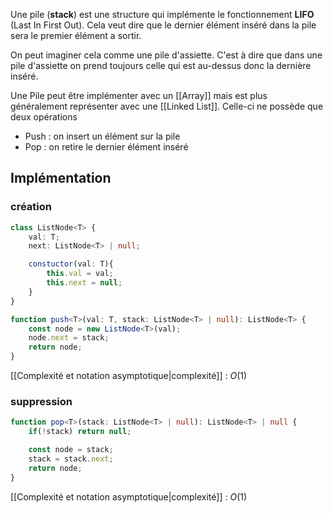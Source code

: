 Une pile (**stack**) est une structure qui implémente le fonctionnement **LIFO** (Last In First Out). Cela veut dire que le dernier élément inséré dans la pile sera le premier élément a sortir.

On peut imaginer cela comme une pile d'assiette. C'est à dire que dans une pile d'assiette on prend toujours celle qui est au-dessus donc la dernière inséré.

Une Pile peut être implémenter avec un [[Array]] mais est plus généralement représenter avec une [[Linked List]].
Celle-ci ne possède que deux opérations

- Push : on insert un élément sur la pile
- Pop : on retire le dernier élément inséré

## Implémentation

### création

```ts
class ListNode<T> {
	val: T;
	next: ListNode<T> | null;

	constuctor(val: T){
		this.val = val;
		this.next = null;
	}
}

function push<T>(val: T, stack: ListNode<T> | null): ListNode<T> {
	const node = new ListNode<T>(val);
	node.next = stack;
	return node;
}
```

[[Complexité et notation asymptotique|complexité]] : $O(1)$


### suppression

```ts
function pop<T>(stack: ListNode<T> | null): ListNode<T> | null {
	if(!stack) return null;

	const node = stack;
	stack = stack.next;
	return node;
}
```

[[Complexité et notation asymptotique|complexité]] : $O(1)$